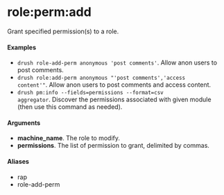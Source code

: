 # role:perm:add

Grant specified permission(s) to a role.

#### Examples

- <code>drush role-add-perm anonymous 'post comments'</code>. Allow anon users to post comments.
- <code>drush role:add-perm anonymous "'post comments','access content'"</code>. Allow anon users to post comments and access content.
- <code>drush pm:info --fields=permissions --format=csv aggregator</code>. Discover the permissions associated with given module (then use this command as needed).

#### Arguments

- **machine_name**. The role to modify.
- **permissions**. The list of permission to grant, delimited by commas.

#### Aliases

- rap
- role-add-perm

